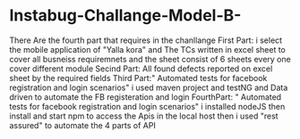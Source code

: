 # Instabug-Challange-Model-B-
There Are the fourth part that requires in the chanllange 
First Part: i select the mobile application of "Yalla kora" and The TCs written in excel sheet to cover all busneiss requiremnets and the sheet consist of 6 sheets every one cover different module
Secind Part: All found defects reported on excel sheet by the required fields 
Third Part:" Automated tests for facebook registration and login scenarios" i used maven project and testNG and Data driven to automate the FB registeration and login 
FourthPart: " Automated tests for facebook registration and login scenarios" i installed nodeJS then install and start npm to access the Apis in the local host then i used "rest assured" to automate the 4 parts of API 

